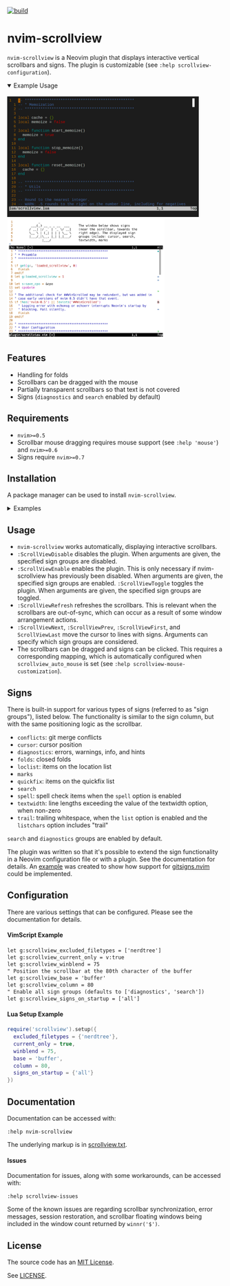 [![build][badge_thumbnail]][badge_link]

# nvim-scrollview

`nvim-scrollview` is a Neovim plugin that displays interactive vertical
scrollbars and signs. The plugin is customizable (see `:help
scrollview-configuration`).

<details open><summary>Example Usage</summary><br>

<img src="https://github.com/dstein64/media/blob/main/nvim-scrollview/screencast.gif?raw=true" height="280" />
<img src="https://github.com/dstein64/media/blob/main/nvim-scrollview/signs.svg?raw=true" height="280" />

</details>

## Features

* Handling for folds
* Scrollbars can be dragged with the mouse
* Partially transparent scrollbars so that text is not covered
* Signs (`diagnostics` and `search` enabled by default)

## Requirements

* `nvim>=0.5`
* Scrollbar mouse dragging requires mouse support (see `:help 'mouse'`) and
  `nvim>=0.6`
* Signs require `nvim>=0.7`

## Installation

A package manager can be used to install `nvim-scrollview`.
<details><summary>Examples</summary><br>

* [Vim8 packages][vim8pack]:
  - `git clone https://github.com/dstein64/nvim-scrollview ~/.local/share/nvim/site/pack/plugins/start/nvim-scrollview`
* [Vundle][vundle]:
  - Add `Plugin 'dstein64/nvim-scrollview'` to `~/.config/nvim/init.vim`
  - `:PluginInstall` or `$ nvim +PluginInstall +qall`
* [Pathogen][pathogen]:
  - `git clone --depth=1 https://github.com/dstein64/nvim-scrollview ~/.local/share/nvim/site/bundle/nvim-scrollview`
* [vim-plug][vimplug]:
  - Add `Plug 'dstein64/nvim-scrollview', { 'branch': 'main' }` to `~/.config/nvim/init.vim`
  - `:PlugInstall` or `$ nvim +PlugInstall +qall`
* [dein.vim][dein]:
  - Add `call dein#add('dstein64/nvim-scrollview')` to `~/.config/nvim/init.vim`
  - `:call dein#install()`
* [NeoBundle][neobundle]:
  - Add `NeoBundle 'dstein64/nvim-scrollview'` to `~/.config/nvim/init.vim`
  - Re-open Neovim or execute `:source ~/.config/nvim/init.vim`
* [packer.nvim][packer]:
  - Add `use 'dstein64/nvim-scrollview'` to the packer startup function
  - `:PackerInstall`

</details>

## Usage

* `nvim-scrollview` works automatically, displaying interactive scrollbars.
* `:ScrollViewDisable` disables the plugin. When arguments are given,
  the specified sign groups are disabled.
* `:ScrollViewEnable` enables the plugin. This is only necessary if
  nvim-scrollview has previously been disabled. When arguments are given,
  the specified sign groups are enabled.
  `:ScrollViewToggle` toggles the plugin. When arguments are given, the
  specified sign groups are toggled.
* `:ScrollViewRefresh` refreshes the scrollbars. This is relevant when the
  scrollbars are out-of-sync, which can occur as a result of some window
  arrangement actions.
* `:ScrollViewNext`, `:ScrollViewPrev`, `:ScrollViewFirst`, and
  `ScrollViewLast` move the cursor to lines with signs. Arguments can specify
  which sign groups are considered.
* The scrollbars can be dragged and signs can be clicked. This requires a
  corresponding mapping, which is automatically configured when
  `scrollview_auto_mouse` is set (see `:help scrollview-mouse-customization`).

## Signs

There is built-in support for various types of signs (referred to as "sign
groups"), listed below. The functionality is similar to the sign column, but
with the same positioning logic as the scrollbar.

* `conflicts`: git merge conflicts
* `cursor`: cursor position
* `diagnostics`: errors, warnings, info, and hints
* `folds`: closed folds
* `loclist`: items on the location list
* `marks`
* `quickfix`: items on the quickfix list
* `search`
* `spell`: spell check items when the `spell` option is enabled
* `textwidth`: line lengths exceeding the value of the textwidth option, when
  non-zero
* `trail`: trailing whitespace, when the `list` option is enabled and the
  `listchars` option includes "trail"

`search` and `diagnostics` groups are enabled by default.

The plugin was written so that it's possible to extend the sign functionality
in a Neovim configuration file or with a plugin. See the documentation for
details. An [example][gitsigns_example] was created to show how support for
[gitsigns.nvim][gitsigns.nvim] could be implemented.

## Configuration

There are various settings that can be configured. Please see the documentation
for details.

#### VimScript Example

```vim
let g:scrollview_excluded_filetypes = ['nerdtree']
let g:scrollview_current_only = v:true
let g:scrollview_winblend = 75
" Position the scrollbar at the 80th character of the buffer
let g:scrollview_base = 'buffer'
let g:scrollview_column = 80
" Enable all sign groups (defaults to ['diagnostics', 'search'])
let g:scrollview_signs_on_startup = ['all']
```

#### Lua Setup Example

```lua
require('scrollview').setup({
  excluded_filetypes = {'nerdtree'},
  current_only = true,
  winblend = 75,
  base = 'buffer',
  column = 80,
  signs_on_startup = {'all'}
})
```

## Documentation

Documentation can be accessed with:

```nvim
:help nvim-scrollview
```

The underlying markup is in [scrollview.txt](doc/scrollview.txt).

#### Issues

Documentation for issues, along with some workarounds, can be accessed with:

```nvim
:help scrollview-issues
```

Some of the known issues are regarding scrollbar synchronization, error messages, session
restoration, and scrollbar floating windows being included in the window count returned by
`winnr('$')`.

## License

The source code has an [MIT License](https://en.wikipedia.org/wiki/MIT_License).

See [LICENSE](LICENSE).

[badge_link]: https://github.com/dstein64/nvim-scrollview/actions/workflows/build.yml
[badge_thumbnail]: https://github.com/dstein64/nvim-scrollview/actions/workflows/build.yml/badge.svg
[dein]: https://github.com/Shougo/dein.vim
[gitsigns.nvim]: https://github.com/lewis6991/gitsigns.nvim
[gitsigns_example]: https://gist.github.com/dstein64/b5d9431ebeacae1fb963efc3f2c94cf4
[neobundle]: https://github.com/Shougo/neobundle.vim
[packer]: https://github.com/wbthomason/packer.nvim
[pathogen]: https://github.com/tpope/vim-pathogen
[vim8pack]: http://vimhelp.appspot.com/repeat.txt.html#packages
[vimplug]: https://github.com/junegunn/vim-plug
[vundle]: https://github.com/gmarik/vundle
